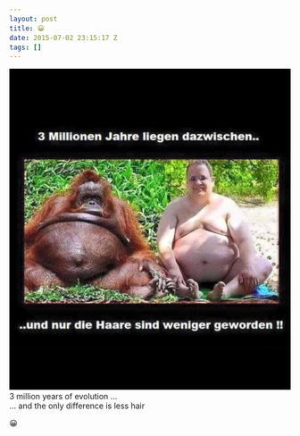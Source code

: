```yaml
---
layout: post
title: 😀
date: 2015-07-02 23:15:17 Z
tags: []
---
```

![](/media/2015/07/123068627804.jpg)
3 million years of evolution …  
… and the only difference is less hair

😀
